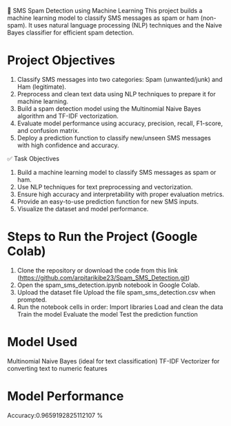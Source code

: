 📲 SMS Spam Detection using Machine Learning
This project builds a machine learning model to classify SMS messages as spam or ham (non-spam). It uses natural language processing (NLP) techniques and the Naive Bayes classifier for efficient spam detection.


# Project Objectives
1) Classify SMS messages into two categories: Spam (unwanted/junk) and Ham (legitimate).
2) Preprocess and clean text data using NLP techniques to prepare it for machine learning.
3) Build a spam detection model using the Multinomial Naive Bayes algorithm and TF-IDF vectorization.
4) Evaluate model performance using accuracy, precision, recall, F1-score, and confusion matrix.
5) Deploy a prediction function to classify new/unseen SMS messages with high confidence and accuracy.


✅ Task Objectives
1) Build a machine learning model to classify SMS messages as spam or ham.
2) Use NLP techniques for text preprocessing and vectorization.
3) Ensure high accuracy and interpretability with proper evaluation metrics.
4) Provide an easy-to-use prediction function for new SMS inputs.
5) Visualize the dataset and model performance.


# Steps to Run the Project (Google Colab)
1) Clone the repository or download the code from this link (https://github.com/arpitarikibe23/Spam_SMS_Detection.git)
2) Open the spam_sms_detection.ipynb notebook in Google Colab.
3) Upload the dataset file Upload the file spam_sms_detection.csv when prompted.
4) Run the notebook cells in order:
Import libraries
Load and clean the data
Train the model
Evaluate the model
Test the prediction function

# Model Used
Multinomial Naive Bayes (ideal for text classification)
TF-IDF Vectorizer for converting text to numeric features

# Model Performance
Accuracy:0.9659192825112107 %


   



